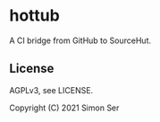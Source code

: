 # hottub

A CI bridge from GitHub to SourceHut.

## License

AGPLv3, see LICENSE.

Copyright (C) 2021 Simon Ser
